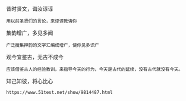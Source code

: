 昔时贤文，诲汝谆谆

```
用以前圣贤们的言论，来谆谆教诲你
```

集韵增广，多见多闻

```
广泛搜集押韵的文字汇编成增广，使你见多识广
```

观今宜鉴古，无古不成今

```
应该借鉴古人的经验教训，来指导今天的行为，今天是古代的延续，没有古代就没有今天。
```

知己知彼，将心比心

```
https://www.51test.net/show/9814487.html
```